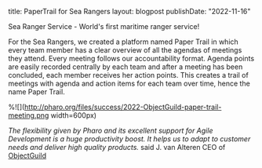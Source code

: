 title: PaperTrail for Sea Rangers
layout: blogpost
publishDate: "2022-11-16"

Sea Ranger Service - World's first maritime ranger service!

For the Sea Rangers, we created a platform named Paper Trail in which every team member has a clear overview of all the 
agendas of meetings they attend. Every meeting follows our accountability format. Agenda points are easily recorded centrally by 
each team and after a meeting has been concluded, each member receives her action points. This creates a trail of meetings with agenda and 
action items for each team over time, hence the name Paper Trail.

%![](http://pharo.org/files/success/2022-ObjectGuild-paper-trail-meeting.png width=600px)

_The flexibility given by Pharo and its excellent support for Agile Development is a huge productivity boost.
It helps us to adapt to customer needs and deliver high quality products._ said J. van Alteren CEO of [ObjectGuild](https://objectguild.com/)
